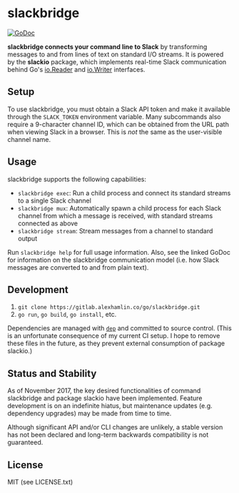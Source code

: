 # slackbridge

[![GoDoc](https://godoc.org/gitlab.alexhamlin.co/go/slackbridge?status.svg)](https://godoc.org/gitlab.alexhamlin.co/go/slackbridge)

**slackbridge connects your command line to Slack** by transforming messages to
and from lines of text on standard I/O streams. It is powered by the
**slackio** package, which implements real-time Slack communication behind Go's
[io.Reader] and [io.Writer] interfaces.

[io.Reader]: https://golang.org/pkg/io/#Reader
[io.Writer]: https://golang.org/pkg/io/#Writer

## Setup

To use slackbridge, you must obtain a Slack API token and make it available
through the `SLACK_TOKEN` environment variable. Many subcommands also require a
9-character channel ID, which can be obtained from the URL path when viewing
Slack in a browser. This is _not_ the same as the user-visible channel name.

## Usage

slackbridge supports the following capabilities:

* `slackbridge exec`: Run a child process and connect its standard streams to a
  single Slack channel
* `slackbridge mux`: Automatically spawn a child process for each Slack channel
  from which a message is received, with standard streams connected as above
* `slackbridge stream`: Stream messages from a channel to standard output

Run `slackbridge help` for full usage information. Also, see the linked GoDoc
for information on the slackbridge communication model (i.e. how Slack messages
are converted to and from plain text).

## Development

1. `git clone https://gitlab.alexhamlin.co/go/slackbridge.git`
1. `go run`, `go build`, `go install`, etc.

Dependencies are managed with [`dep`] and committed to source control. (This is
an unfortunate consequence of my current CI setup. I hope to remove these files
in the future, as they prevent external consumption of package slackio.)

[`dep`]: https://github.com/golang/dep

## Status and Stability

As of November 2017, the key desired functionalities of command slackbridge and
package slackio have been implemented. Feature development is on an indefinite
hiatus, but maintenance updates (e.g. dependency upgrades) may be made from
time to time.

Although significant API and/or CLI changes are unlikely, a stable version has
not been declared and long-term backwards compatibility is not guaranteed.

## License

MIT (see LICENSE.txt)
